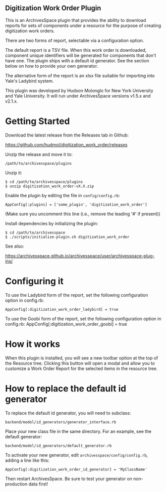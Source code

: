 Digitization Work Order Plugin
-----------------------------------

This is an ArchivesSpace plugin that provides the ability to download reports for sets of components under a resource for the purpose of creating digitization work orders.

There are two forms of report, selectable via a configuration option.

The default report is a TSV file. When this work order is downloaded, component unique identifiers will be generated for components that don't have one. The plugin ships with a default id generator. See the section below on how to provide your own generator.

The alternative form of the report is an xlsx file suitable for importing into Yale's Ladybird system.

This plugin was developed by Hudson Molonglo for New York University and Yale University. It will run under ArchivesSpace versions v1.5.x and v2.1.x.


# Getting Started

Download the latest release from the Releases tab in Github:

  https://github.com/hudmol/digitization_work_order/releases

Unzip the release and move it to:

    /path/to/archivesspace/plugins

Unzip it:

    $ cd /path/to/archivesspace/plugins
    $ unzip digitization_work_order-vX.X.zip

Enable the plugin by editing the file in `config/config.rb`:

    AppConfig[:plugins] = ['some_plugin', 'digitization_work_order']

(Make sure you uncomment this line (i.e., remove the leading '#' if present))

Install dependencies by initializing the plugin:

    $ cd /path/to/archivesspace
    $ ./scripts/initialize-plugin.sh digitization_work_order

See also:

  https://archivesspace.github.io/archivesspace/user/archivesspace-plug-ins/


# Configuring it

To use the Ladybird form of the report, set the following configuration option in config.rb:

    AppConfig[:digitization_work_order_ladybird] = true

To use the Goobi form of the report, set the following configuration option in config.rb:
    AppConfig[:digitization_work_order_goobi] = true

# How it works

When this plugin is installed, you will see a new toolbar option at the top
of the Resource tree. Clicking this button will open a modal and allow you
to customize a Work Order Report for the selected items in the resource tree.


# How to replace the default id generator

To replace the default id generator, you will need to subclass:

    backend/model/id_generators/generator_interface.rb

Place your new class file in the same directory. For an example, see the default generator:

    backend/model/id_generators/default_generator.rb

To activate your new generator, edit `archivesspace/config/config.rb`, adding a line like this:

    AppConfig[:digitization_work_order_id_generator] = 'MyClassName'

Then restart ArchivesSpace. Be sure to test your generator on non-production data first!

